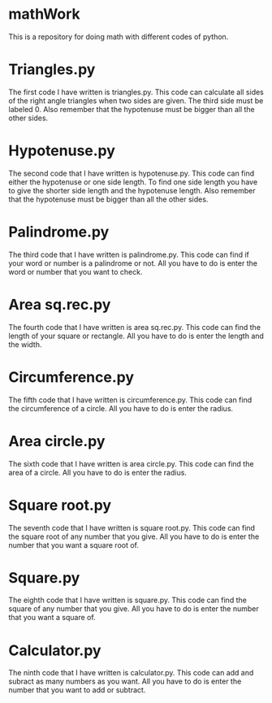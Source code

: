 # mathWork
This is a repository for doing math with different codes of python.  

# Triangles.py
 The first code I have written is triangles.py. This code can calculate all sides of the right angle triangles when two sides are given. The third side must be labeled 0. Also remember that the hypotenuse must be bigger than all the other sides.

# Hypotenuse.py
The second code that I have written is hypotenuse.py. This code can find either the hypotenuse or one side length. To find one side length you have to give the shorter side length and the hypotenuse length. Also remember that the hypotenuse must be bigger than all the other sides.

# Palindrome.py
The third code that I have written is palindrome.py. This code can find if your word or number is a palindrome or not. All you have to do is enter the word or number that you want to check.

# Area sq.rec.py
The fourth code that I have written is area sq.rec.py. This code can find the length of your square or rectangle. 
All you have to do is enter the length and the width.

# Circumference.py
The fifth code that I have written is circumference.py. This code can find the circumference of a circle.
All you have to do is enter the radius.

# Area circle.py
The sixth code that I have written is area circle.py. This code can find the area of a circle.
All you have to do is enter the radius.

# Square root.py
The seventh code that I have written is square root.py. This code can find the square root of any number that you give. All you have to do is enter the number that you want a square root of. 

# Square.py
The eighth code that I have written is square.py. This code can find the square of any number that you give. All you have to do is enter the number that you want a square of.

# Calculator.py
The ninth code that I have written is calculator.py. This code can add and subract as many numbers as you want. All you have to do is enter the number that you want to add or subtract.
